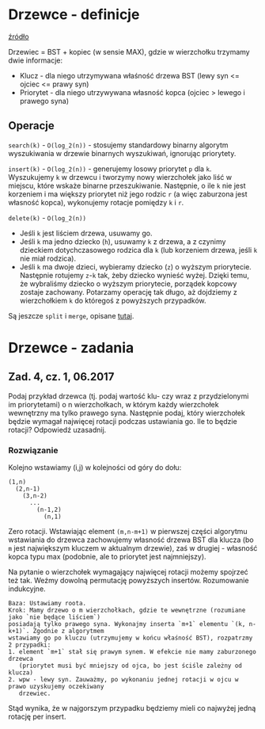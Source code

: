 # Drzewce - definicje
[źródło](<https://pl.wikipedia.org/wiki/Drzewiec_(informatyka)>)

Drzewiec = BST + kopiec (w sensie MAX), gdzie w wierzchołku trzymamy dwie informacje:
  - Klucz - dla niego utrzymywana właśność drzewa BST (lewy syn <= ojciec <= prawy syn)
  - Priorytet - dla niego utrzywywana własność kopca (ojciec > lewego i prawego syna)

## Operacje

`search(k)` - `O(log_2(n))` - stosujemy standardowy binarny algorytm wyszukiwania w drzewie binarnych wyszukiwań,
ignorując priorytety. 

`insert(k)` - `O(log_2(n))` - generujemy losowy priorytet `p` dla `k`. Wyszukujemy `k` w drzewcu i tworzymy nowy
wierzchołek jako liść w miejscu, które wskaże binarne przeszukiwanie. Następnie, o ile `k` nie jest
korzeniem i ma większy priorytet niż jego rodzic `r` (a więc zaburzona jest własność kopca),
wykonujemy rotacje pomiędzy `k` i `r`. 

`delete(k)` - `O(log_2(n))`

  - Jeśli `k` jest liściem drzewa, usuwamy go.
  - Jeśli `k` ma jedno dziecko (`h`), usuwamy `k` z drzewa, a z czynimy dzieckiem dotychczasowego
    rodzica dla `k` (lub korzeniem drzewa, jeśli `k` nie miał rodzica).
  - Jeśli `k` ma dwoje dzieci, wybieramy dziecko (`z`) o wyższym priorytecie.
    Następnie rotujemy `z`-`k` tak, żeby dziecko wynieść wyżej. Dzięki temu, że wybraliśmy dziecko
    o wyższym priorytecie, porządek kopcowy zostaje zachowany. Potarzamy operację tak długo,
    aż dojdziemy z wierzchołkiem `k` do któregoś z powyższych przypadków.

Są jeszcze `split` i `merge`, opisane [tutaj](http://informatyka.wroc.pl/node/787?page=0,4).

# Drzewce - zadania

## Zad. 4, cz. 1, 06.2017
Podaj przykład drzewca (tj. podaj wartość klu-
czy wraz z przydzielonymi im priorytetami) o n wierzchołkach, w którym
każdy wierzchołek wewnętrzny ma tylko prawego syna. Następnie podaj,
który wierzchołek będzie wymagał najwięcej rotacji podczas ustawiania
go. Ile to będzie rotacji? Odpowiedź uzasadnij.

### Rozwiązanie

Kolejno wstawiamy (i,j) w kolejności od góry do dołu:

```
(1,n)
  (2,n-1)
    (3,n-2)
      ...
        (n-1,2)
          (n,1)
```

Zero rotacji. Wstawiając element `(m,n-m+1)` w pierwszej części algorytmu wstawiania
do drzewca zachowujemy własność drzewa BST dla klucza (bo `m` jest największym kluczem
w aktualnym drzewie), zaś w drugiej - własność kopca typu max (podobnie, ale to priorytet
jest najmniejszy).

Na pytanie o wierzchołek wymagający najwięcej rotacji możemy spojrzeć też tak.
Weźmy dowolną permutację powyższych insertów. Rozumowanie indukcyjne.

    Baza: Ustawiamy roota.
    Krok: Mamy drzewo o m wierzchołkach, gdzie te wewnętrzne (rozumiane jako `nie będące liściem`)
    posiadają tylko prawego syna. Wykonajmy inserta `m+1` elementu `(k, n-k+1)`. Zgodnie z algorytmem
    wstawiamy go po kluczu (utrzymujemy w końcu właśność BST), rozpatrzmy 2 przypadki:
    1. element `m+1` stał się prawym synem. W efekcie nie mamy zaburzonego drzewca
       (priorytet musi być mniejszy od ojca, bo jest ściśle zależny od klucza)
    2. wpw - lewy syn. Zauważmy, po wykonaniu jednej rotacji w ojcu w prawo uzyskujemy oczekiwany
       drzewiec.

Stąd wynika, że w najgorszym przypadku będziemy mieli co najwyżej jedną rotację per insert.

